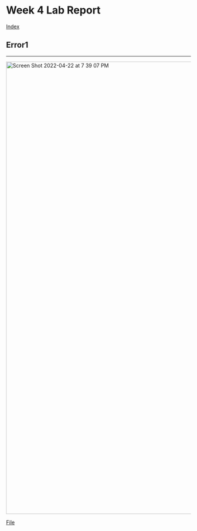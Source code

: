 # Week 4 Lab Report
[Index](https://lillyjrjy.github.io/-cse15l-lab-reports/index.html)
## Error1
---

<img width="1231" alt="Screen Shot 2022-04-22 at 7 39 07 PM" src="https://user-images.githubusercontent.com/56412294/164868949-bc58e327-2b81-4b5c-b16f-0bac81788a40.png">

[File](https://lillyjrjy.github.io/-cse15l-lab-reports/nothing.html)
